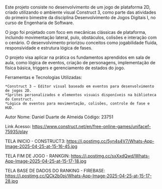 Este projeto consiste no desenvolvimento de um jogo de plataforma 2D, criado utilizando o ambiente visual Construct 3, como parte das atividades do primeiro bimestre da disciplina Desenvolvimento de Jogos Digitais I, no curso de Engenharia de Software.

O jogo foi projetado com foco em mecânicas clássicas de plataforma, incluindo movimentação lateral, pulo, obstáculos, colisões e interação com o cenário. O desenvolvimento priorizou conceitos como jogabilidade fluida, responsividade e estrutura lógica de fases.

O projeto visa aplicar na prática os fundamentos aprendidos em sala de aula, como lógica de eventos, criação de personagens, implementação de física básica, triggers e gerenciamento de estados do jogo.


Ferramentas e Tecnologias Utilizadas:

	*Construct 3 – Editor visual baseado em eventos para desenvolvimento de jogos 2D.
	*Sprites personalizados e elementos visuais disponíveis na biblioteca do Construct.
	*Lógica de eventos para movimentação, colisões, controle de fase e HUD.

Autor
Nome: Daniel Duarte de Almeida
Código: 23751


Link Acesso:
https://www.construct.net/en/free-online-games/unifacef-75935/play




TELA INICIO - CONSTRUCT3:
https://i.postimg.cc/5yn4s4V7/Whats-App-Image-2025-04-25-at-15-16-45.jpg

TELA FIM DE JOGO - RANKGIN:
https://i.postimg.cc/sxXxdQwd/Whats-App-Image-2025-04-25-at-15-17-18.jpg

TELA BASE DE DADOS DO RANKING - FIREBASE:
https://i.postimg.cc/QCk2b0pj/Whats-App-Image-2025-04-25-at-15-17-28.jpg
